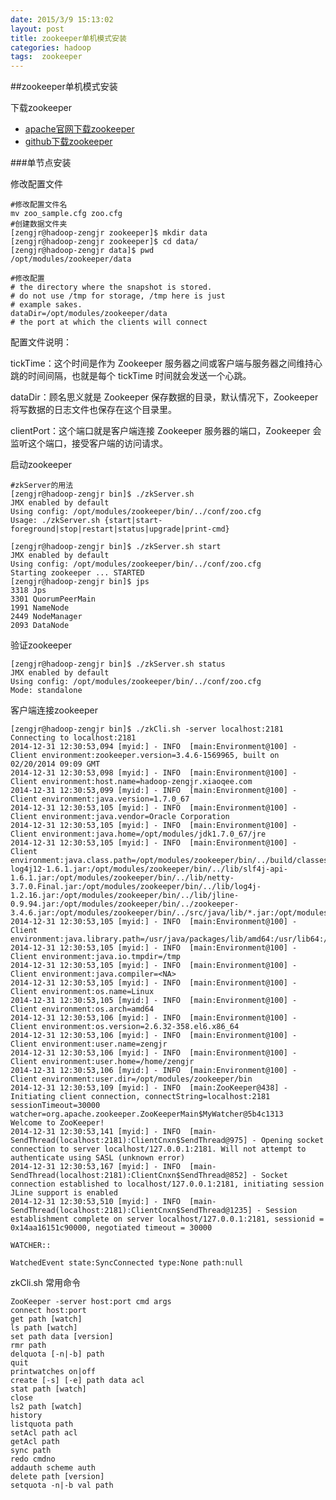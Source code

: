 ```yaml
---
date: 2015/3/9 15:13:02  
layout: post
title: zookeeper单机模式安装
categories: hadoop
tags:  zookeeper
---
```

##zookeeper单机模式安装

下载zookeeper

* [apache官网下载zookeeper](http://zookeeper.apache.org/releases.html#download)
* [github下载zookeeper](https://github.com/apache/zookeeper.git)

###单节点安装

修改配置文件

	#修改配置文件名
	mv zoo_sample.cfg zoo.cfg
	#创建数据文件夹
	[zengjr@hadoop-zengjr zookeeper]$ mkdir data
	[zengjr@hadoop-zengjr zookeeper]$ cd data/
	[zengjr@hadoop-zengjr data]$ pwd
	/opt/modules/zookeeper/data
	
	#修改配置
	# the directory where the snapshot is stored.
	# do not use /tmp for storage, /tmp here is just 
	# example sakes.
	dataDir=/opt/modules/zookeeper/data
	# the port at which the clients will connect
配置文件说明：

tickTime：这个时间是作为 Zookeeper 服务器之间或客户端与服务器之间维持心跳的时间间隔，也就是每个 tickTime 时间就会发送一个心跳。

dataDir：顾名思义就是 Zookeeper 保存数据的目录，默认情况下，Zookeeper 将写数据的日志文件也保存在这个目录里。

clientPort：这个端口就是客户端连接 Zookeeper 服务器的端口，Zookeeper 会监听这个端口，接受客户端的访问请求。


启动zookeeper
	
	#zkServer的用法
	[zengjr@hadoop-zengjr bin]$ ./zkServer.sh 
	JMX enabled by default
	Using config: /opt/modules/zookeeper/bin/../conf/zoo.cfg
	Usage: ./zkServer.sh {start|start-foreground|stop|restart|status|upgrade|print-cmd}	
	
	[zengjr@hadoop-zengjr bin]$ ./zkServer.sh start
	JMX enabled by default
	Using config: /opt/modules/zookeeper/bin/../conf/zoo.cfg
	Starting zookeeper ... STARTED
	[zengjr@hadoop-zengjr bin]$ jps
	3318 Jps
	3301 QuorumPeerMain
	1991 NameNode
	2449 NodeManager
	2093 DataNode

验证zookeeper

	[zengjr@hadoop-zengjr bin]$ ./zkServer.sh status
	JMX enabled by default
	Using config: /opt/modules/zookeeper/bin/../conf/zoo.cfg
	Mode: standalone

客户端连接zookeeper

	[zengjr@hadoop-zengjr bin]$ ./zkCli.sh -server localhost:2181
	Connecting to localhost:2181
	2014-12-31 12:30:53,094 [myid:] - INFO  [main:Environment@100] - Client environment:zookeeper.version=3.4.6-1569965, built on 02/20/2014 09:09 GMT
	2014-12-31 12:30:53,098 [myid:] - INFO  [main:Environment@100] - Client environment:host.name=hadoop-zengjr.xiaoqee.com
	2014-12-31 12:30:53,099 [myid:] - INFO  [main:Environment@100] - Client environment:java.version=1.7.0_67
	2014-12-31 12:30:53,105 [myid:] - INFO  [main:Environment@100] - Client environment:java.vendor=Oracle Corporation
	2014-12-31 12:30:53,105 [myid:] - INFO  [main:Environment@100] - Client environment:java.home=/opt/modules/jdk1.7.0_67/jre
	2014-12-31 12:30:53,105 [myid:] - INFO  [main:Environment@100] - Client environment:java.class.path=/opt/modules/zookeeper/bin/../build/classes:/opt/modules/zookeeper/bin/../build/lib/*.jar:/opt/modules/zookeeper/bin/../lib/slf4j-log4j12-1.6.1.jar:/opt/modules/zookeeper/bin/../lib/slf4j-api-1.6.1.jar:/opt/modules/zookeeper/bin/../lib/netty-3.7.0.Final.jar:/opt/modules/zookeeper/bin/../lib/log4j-1.2.16.jar:/opt/modules/zookeeper/bin/../lib/jline-0.9.94.jar:/opt/modules/zookeeper/bin/../zookeeper-3.4.6.jar:/opt/modules/zookeeper/bin/../src/java/lib/*.jar:/opt/modules/zookeeper/bin/../conf:
	2014-12-31 12:30:53,105 [myid:] - INFO  [main:Environment@100] - Client environment:java.library.path=/usr/java/packages/lib/amd64:/usr/lib64:/lib64:/lib:/usr/lib
	2014-12-31 12:30:53,105 [myid:] - INFO  [main:Environment@100] - Client environment:java.io.tmpdir=/tmp
	2014-12-31 12:30:53,105 [myid:] - INFO  [main:Environment@100] - Client environment:java.compiler=<NA>
	2014-12-31 12:30:53,105 [myid:] - INFO  [main:Environment@100] - Client environment:os.name=Linux
	2014-12-31 12:30:53,105 [myid:] - INFO  [main:Environment@100] - Client environment:os.arch=amd64
	2014-12-31 12:30:53,106 [myid:] - INFO  [main:Environment@100] - Client environment:os.version=2.6.32-358.el6.x86_64
	2014-12-31 12:30:53,106 [myid:] - INFO  [main:Environment@100] - Client environment:user.name=zengjr
	2014-12-31 12:30:53,106 [myid:] - INFO  [main:Environment@100] - Client environment:user.home=/home/zengjr
	2014-12-31 12:30:53,106 [myid:] - INFO  [main:Environment@100] - Client environment:user.dir=/opt/modules/zookeeper/bin
	2014-12-31 12:30:53,109 [myid:] - INFO  [main:ZooKeeper@438] - Initiating client connection, connectString=localhost:2181 sessionTimeout=30000 watcher=org.apache.zookeeper.ZooKeeperMain$MyWatcher@5b4c1313
	Welcome to ZooKeeper!
	2014-12-31 12:30:53,141 [myid:] - INFO  [main-SendThread(localhost:2181):ClientCnxn$SendThread@975] - Opening socket connection to server localhost/127.0.0.1:2181. Will not attempt to authenticate using SASL (unknown error)
	2014-12-31 12:30:53,167 [myid:] - INFO  [main-SendThread(localhost:2181):ClientCnxn$SendThread@852] - Socket connection established to localhost/127.0.0.1:2181, initiating session
	JLine support is enabled
	2014-12-31 12:30:53,510 [myid:] - INFO  [main-SendThread(localhost:2181):ClientCnxn$SendThread@1235] - Session establishment complete on server localhost/127.0.0.1:2181, sessionid = 0x14aa16151c90000, negotiated timeout = 30000
	
	WATCHER::
	
	WatchedEvent state:SyncConnected type:None path:null

zkCli.sh 常用命令

	ZooKeeper -server host:port cmd args
    connect host:port
    get path [watch]
    ls path [watch]
    set path data [version]
    rmr path
    delquota [-n|-b] path
    quit 
    printwatches on|off
    create [-s] [-e] path data acl
    stat path [watch]
    close 
    ls2 path [watch]
    history 
    listquota path
    setAcl path acl
    getAcl path
    sync path
    redo cmdno
    addauth scheme auth
    delete path [version]
    setquota -n|-b val path









